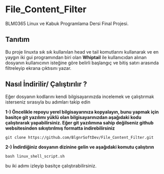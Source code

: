 # File_Content_Filter
BLM0365 Linux ve Kabuk Programlama Dersi Final Projesi.

## Tanıtım
Bu proje linuxta sık sık kullanılan head ve tail komutlarını kullanarak ve en yaygın iki gui programından biri olan **Whiptail**
ile kullanıcıdan alınan dosyanın kullanıcının isteğine göre belirli başlangıç ve bitiş satırı arasında filtreleyip ekrana çıktısını yazar.

## Nasıl İndirilir/ Çalıştırılır ?

Eğer dosyanın kodlarını kendi bilgisayarınızda incelemek ve çalıştırmak isterseniz sırasıyla bu adımları takip edin

**1-) Öncelikle repoyu yerel bilgisayarınıza kopyalayın, bunu yapmak için basitçe git yazılımı yüklü olan bilgisayarınızdan aşağıdaki kodu çalıştırarak yapabilirsiniz. Eğer git yazılımına sahip değilseniz github websitesinden sıkıştırılmış formatta indirebilirsiniz**

```
git clone https://github.com/BlgnrSoftDev/File_Content_Filter.git
```

**2-) İndirdiğiniz dosyanın dizinine gelin ve aşağıdaki komutu çalıştırın**

```
bash linux_shell_script.sh
```
bu iki adımı izleyip basitçe çalıştırabilirsiniz.

